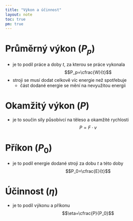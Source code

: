 ```yaml
---
title: "Výkon a účinnost"
layout: note
toc: true
pm: true
---
```

# Průměrný výkon ($P_p$)
- je to podíl práce a doby $t$, za kterou se práce vykonala
$$P_p=\cfrac{W}{t}$$
- stroji se musí dodat celkově víc energie než spotřebuje
    - část dodané energie se mění na nevyužitou energii
# Okamžitý výkon ($P$)
- je to součin síly působívcí na těleso a okamžité rychlosti
$$P=F\cdot{v}$$
# Příkon ($P_0$)
- je to podíl energie dodané stroji za dobu $t$ a této doby
$$P_0=\cfrac{E}{t}$$
# Účinnost ($\eta$)
- je to podíl výkonu a příkonu
$$\eta=\cfrac{P}{P_0}$$